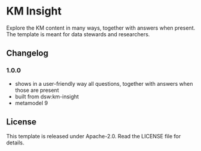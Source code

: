 # KM Insight

Explore the KM content in many ways, together with answers when present. The template is meant for data stewards and researchers.

## Changelog

### 1.0.0

- shows in a user-friendly way all questions, together with answers when those are present
- built from dsw:km-insight
- metamodel 9


## License

This template is released under Apache-2.0. Read the LICENSE file for details.
